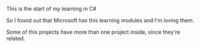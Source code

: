 This is the start of my learning in C#

So I found out that Microsoft has this learning modules and I'm loving them.

Some of this projects have more than one project inside, since they're related.
